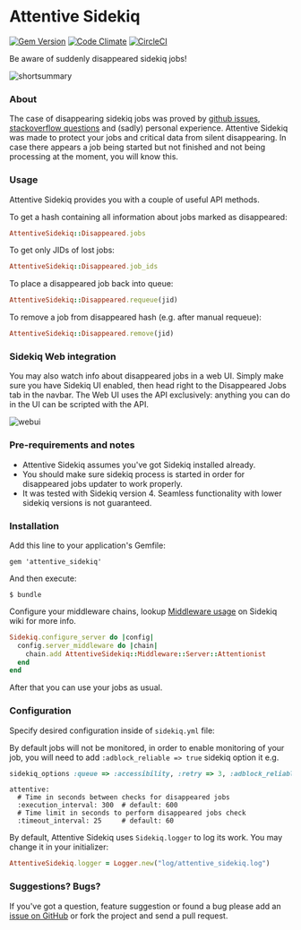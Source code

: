 Attentive Sidekiq
===========================

[![Gem Version](https://badge.fury.io/rb/attentive_sidekiq.svg)](https://badge.fury.io/rb/attentive_sidekiq)
[![Code Climate](https://codeclimate.com/github/twonegatives/attentive_sidekiq/badges/gpa.svg)](https://codeclimate.com/github/twonegatives/attentive_sidekiq)
[![CircleCI](https://circleci.com/gh/twonegatives/attentive_sidekiq.svg?style=shield)](https://circleci.com/gh/twonegatives/attentive_sidekiq)

Be aware of suddenly disappeared sidekiq jobs!

![shortsummary](https://cloud.githubusercontent.com/assets/1937799/20489411/fe726e82-b023-11e6-9528-7df519fec7dd.gif)

### About 
The case of disappearing sidekiq jobs was proved by [github issues](https://github.com/mperham/sidekiq/issues/1831), [stackoverflow questions](http://stackoverflow.com/questions/35555000/current-sidekiq-job-lost-when-deploying-to-heroku) and (sadly) personal experience. Attentive Sidekiq was made to protect your jobs and critical data from silent disappearing. In case there appears a job being started but not finished and not being processing at the moment, you will know this.

### Usage
Attentive Sidekiq provides you with a couple of useful API methods.

To get a hash containing all information about jobs marked as disappeared:
```ruby
AttentiveSidekiq::Disappeared.jobs
```

To get only JIDs of lost jobs:
```ruby
AttentiveSidekiq::Disappeared.job_ids
```

To place a disappeared job back into queue:
```ruby
AttentiveSidekiq::Disappeared.requeue(jid)
```

To remove a job from disappeared hash (e.g. after manual requeue):
```ruby
AttentiveSidekiq::Disappeared.remove(jid)
```

### Sidekiq Web integration
You may also watch info about disappeared jobs in a web UI.
Simply make sure you have Sidekiq UI enabled, then head right to the Disappeared Jobs tab in the navbar.
The Web UI uses the API exclusively: anything you can do in the UI can be scripted with the API.

![webui](https://cloud.githubusercontent.com/assets/1937799/20490807/a01216d0-b028-11e6-96b7-c23fd67bdf89.png)

### Pre-requirements and notes

- Attentive Sidekiq assumes you've got Sidekiq installed already.
- You should make sure sidekiq process is started in order for disappeared jobs updater to work properly.
- It was tested with Sidekiq version 4. Seamless functionality with lower sidekiq versions is not guaranteed.

### Installation

Add this line to your application's Gemfile:
    
    gem 'attentive_sidekiq'

And then execute:

    $ bundle

Configure your middleware chains, lookup [Middleware usage](https://github.com/mperham/sidekiq/wiki/Middleware) on Sidekiq wiki for more info.

```ruby
Sidekiq.configure_server do |config|
  config.server_middleware do |chain|
    chain.add AttentiveSidekiq::Middleware::Server::Attentionist
  end
end
```

After that you can use your jobs as usual.

### Configuration

Specify desired configuration inside of `sidekiq.yml` file:

By default jobs will not be monitored, in order to enable monitoring of your job, you will need to add `:adblock_reliable => true` sidekiq option it e.g.
```ruby
sidekiq_options :queue => :accessibility, :retry => 3, :adblock_reliable => true
```


```YML
attentive:
  # Time in seconds between checks for disappeared jobs
  :execution_interval: 300  # default: 600
  # Time limit in seconds to perform disappeared jobs check
  :timeout_interval: 25     # default: 60
```

By default, Attentive Sidekiq uses `Sidekiq.logger` to log its work. You may change it in your initializer:

```ruby
AttentiveSidekiq.logger = Logger.new("log/attentive_sidekiq.log")
```

### Suggestions? Bugs?

If you've got a question, feature suggestion or found a bug please add an [issue on GitHub](https://github.com/twonegatives/attentive_sidekiq/issues) or fork the project and send a pull request.
